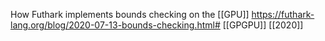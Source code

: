 How Futhark implements bounds checking on the [[GPU]] https://futhark-lang.org/blog/2020-07-13-bounds-checking.html# [[GPGPU]] [[2020]]